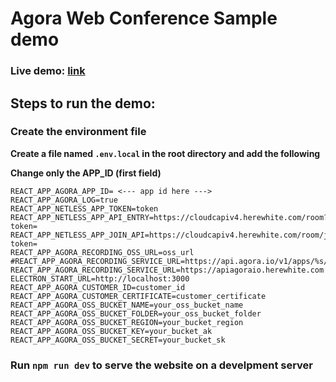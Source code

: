 # Agora Web Conference Sample demo  

### Live demo: [link](https://agora-web-conferencing.netlify.com/)

## Steps to run the demo:

### Create the environment file

**Create a file named `.env.local` in the root directory and add the following**

**Change only the APP_ID (first field)**

```
REACT_APP_AGORA_APP_ID= <--- app id here --->
REACT_APP_AGORA_LOG=true
REACT_APP_NETLESS_APP_TOKEN=token
REACT_APP_NETLESS_APP_API_ENTRY=https://cloudcapiv4.herewhite.com/room?token=
REACT_APP_NETLESS_APP_JOIN_API=https://cloudcapiv4.herewhite.com/room/join?token=
REACT_APP_AGORA_RECORDING_OSS_URL=oss_url
#REACT_APP_AGORA_RECORDING_SERVICE_URL=https://api.agora.io/v1/apps/%s/cloud_recording
REACT_APP_AGORA_RECORDING_SERVICE_URL=https://apiagoraio.herewhite.com
ELECTRON_START_URL=http://localhost:3000
REACT_APP_AGORA_CUSTOMER_ID=customer_id
REACT_APP_AGORA_CUSTOMER_CERTIFICATE=customer_certificate
REACT_APP_AGORA_OSS_BUCKET_NAME=your_oss_bucket_name
REACT_APP_AGORA_OSS_BUCKET_FOLDER=your_oss_bucket_folder
REACT_APP_AGORA_OSS_BUCKET_REGION=your_bucket_region
REACT_APP_AGORA_OSS_BUCKET_KEY=your_bucket_ak
REACT_APP_AGORA_OSS_BUCKET_SECRET=your_bucket_sk
```

### Run `npm run dev` to serve the website on a develpment server
